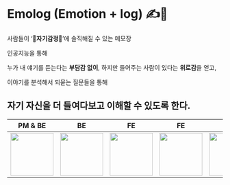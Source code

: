 # Emolog (Emotion + log) ✍️📒
사람들이 ‘**🤍자기감정🤍**’에 솔직해질 수 있는 메모장

인공지능을 통해

누가 내 얘기를 듣는다는 **부담감 없이**, 하지만 들어주는 사람이 있다는 **위로감**을 얻고,

이야기를 분석해서 되묻는 질문들을 통해 

**자기 자신을 더 들여다보고 이해**할 수 있도록 한다.
----
|PM & BE|BE|FE|FE|AI|DESIGN|
|:--:|:--:|:--:|:--:|:--:|:--:|
|<a href="https://github.com/X1n9fU"> <img src="https://github.com/2024-LikeLion-Hackathon/.github/assets/121088189/cdb4af26-5a73-43b1-bfb3-3bfb42120a8e" width=100 height=100> </a> |<a href="https://github.com/gisu1102"> <img src="https://github.com/2024-LikeLion-Hackathon/.github/assets/121088189/6546ebef-c6db-452b-a355-5bdc7f27b10f" width=100 height=100> </a>|<a href="https://github.com/yereong"> <img src="https://github.com/2024-LikeLion-Hackathon/.github/assets/121088189/2a1f330a-c016-44a7-9072-ba3c29195fa4" width=100 height=100> </a>|<a href="https://github.com/yy0un9"> <img src="https://github.com/2024-LikeLion-Hackathon/.github/assets/121088189/18a17de3-05d5-4b44-b949-ada0a55f404a" width=100 height=100> </a>|<a href="https://github.com/Hwan9915"> <img src="https://github.com/2024-LikeLion-Hackathon/.github/assets/121088189/30447c44-40d2-4c08-b071-9d1736ec86ca" width=100 height=100> </a>|<a href="https://github.com/yunzena"> <img src="https://github.com/2024-LikeLion-Hackathon/.github/assets/121088189/e7a7495e-2bdf-48df-86bb-7fcadc300e5e" width=100 height=100> </a>

